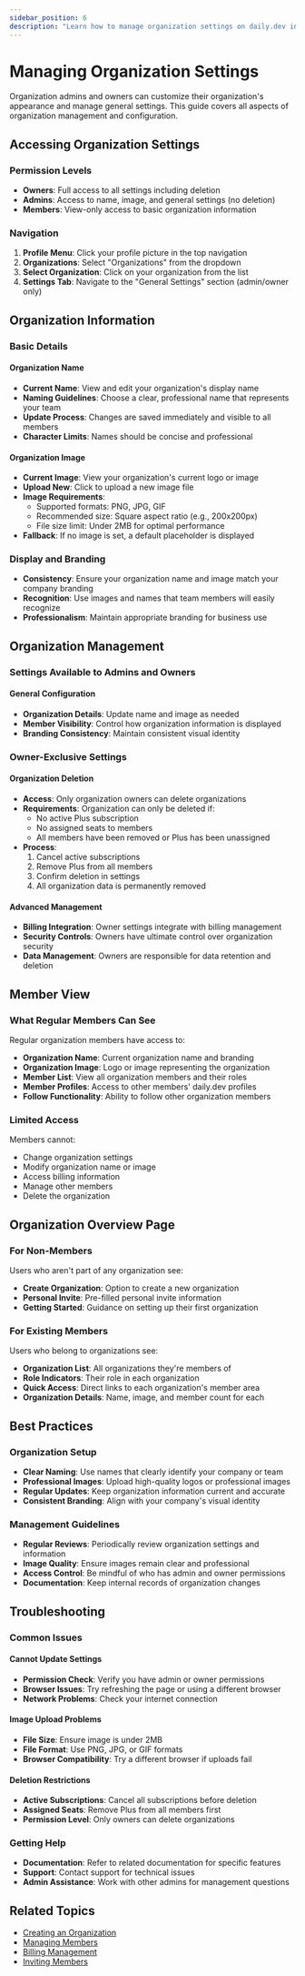 ```yaml
---
sidebar_position: 6
description: "Learn how to manage organization settings on daily.dev including name, image, branding, and organization deletion with proper permissions and access control."
---
```


# Managing Organization Settings

Organization admins and owners can customize their organization's appearance and manage general settings. This guide covers all aspects of organization management and configuration.

## Accessing Organization Settings

### Permission Levels
- **Owners**: Full access to all settings including deletion
- **Admins**: Access to name, image, and general settings (no deletion)
- **Members**: View-only access to basic organization information

### Navigation
1. **Profile Menu**: Click your profile picture in the top navigation
2. **Organizations**: Select "Organizations" from the dropdown
3. **Select Organization**: Click on your organization from the list
4. **Settings Tab**: Navigate to the "General Settings" section (admin/owner only)

## Organization Information

### Basic Details

#### Organization Name
- **Current Name**: View and edit your organization's display name
- **Naming Guidelines**: Choose a clear, professional name that represents your team
- **Update Process**: Changes are saved immediately and visible to all members
- **Character Limits**: Names should be concise and professional

#### Organization Image
- **Current Image**: View your organization's current logo or image
- **Upload New**: Click to upload a new image file
- **Image Requirements**: 
  - Supported formats: PNG, JPG, GIF
  - Recommended size: Square aspect ratio (e.g., 200x200px)
  - File size limit: Under 2MB for optimal performance
- **Fallback**: If no image is set, a default placeholder is displayed

### Display and Branding
- **Consistency**: Ensure your organization name and image match your company branding
- **Recognition**: Use images and names that team members will easily recognize
- **Professionalism**: Maintain appropriate branding for business use

## Organization Management

### Settings Available to Admins and Owners

#### General Configuration
- **Organization Details**: Update name and image as needed
- **Member Visibility**: Control how organization information is displayed
- **Branding Consistency**: Maintain consistent visual identity

### Owner-Exclusive Settings

#### Organization Deletion
- **Access**: Only organization owners can delete organizations
- **Requirements**: Organization can only be deleted if:
  - No active Plus subscription
  - No assigned seats to members
  - All members have been removed or Plus has been unassigned
- **Process**: 
  1. Cancel active subscriptions
  2. Remove Plus from all members
  3. Confirm deletion in settings
  4. All organization data is permanently removed

#### Advanced Management
- **Billing Integration**: Owner settings integrate with billing management
- **Security Controls**: Owners have ultimate control over organization security
- **Data Management**: Owners are responsible for data retention and deletion

## Member View

### What Regular Members Can See
Regular organization members have access to:

- **Organization Name**: Current organization name and branding
- **Organization Image**: Logo or image representing the organization
- **Member List**: View all organization members and their roles
- **Member Profiles**: Access to other members' daily.dev profiles
- **Follow Functionality**: Ability to follow other organization members

### Limited Access
Members cannot:
- Change organization settings
- Modify organization name or image
- Access billing information
- Manage other members
- Delete the organization

## Organization Overview Page

### For Non-Members
Users who aren't part of any organization see:
- **Create Organization**: Option to create a new organization
- **Personal Invite**: Pre-filled personal invite information
- **Getting Started**: Guidance on setting up their first organization

### For Existing Members
Users who belong to organizations see:
- **Organization List**: All organizations they're members of
- **Role Indicators**: Their role in each organization
- **Quick Access**: Direct links to each organization's member area
- **Organization Details**: Name, image, and member count for each

## Best Practices

### Organization Setup
- **Clear Naming**: Use names that clearly identify your company or team
- **Professional Images**: Upload high-quality logos or professional images
- **Regular Updates**: Keep organization information current and accurate
- **Consistent Branding**: Align with your company's visual identity

### Management Guidelines
- **Regular Reviews**: Periodically review organization settings and information
- **Image Quality**: Ensure images remain clear and professional
- **Access Control**: Be mindful of who has admin and owner permissions
- **Documentation**: Keep internal records of organization changes

## Troubleshooting

### Common Issues

#### Cannot Update Settings
- **Permission Check**: Verify you have admin or owner permissions
- **Browser Issues**: Try refreshing the page or using a different browser
- **Network Problems**: Check your internet connection

#### Image Upload Problems
- **File Size**: Ensure image is under 2MB
- **File Format**: Use PNG, JPG, or GIF formats
- **Browser Compatibility**: Try a different browser if uploads fail

#### Deletion Restrictions
- **Active Subscriptions**: Cancel all subscriptions before deletion
- **Assigned Seats**: Remove Plus from all members first
- **Permission Level**: Only owners can delete organizations

### Getting Help
- **Documentation**: Refer to related documentation for specific features
- **Support**: Contact support for technical issues
- **Admin Assistance**: Work with other admins for management questions

## Related Topics

- [Creating an Organization](creating-organization.md)
- [Managing Members](managing-members.md)
- [Billing Management](billing-management.md)
- [Inviting Members](inviting-members.md)